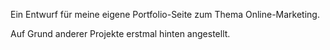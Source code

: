 Ein Entwurf für meine eigene Portfolio-Seite zum Thema Online-Marketing.

Auf Grund anderer Projekte erstmal hinten angestellt.
